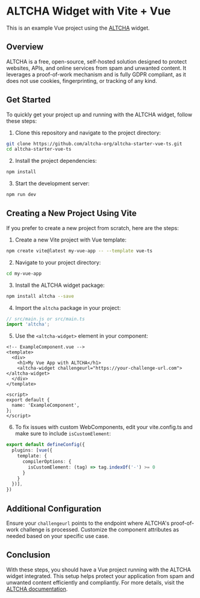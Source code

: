 # ALTCHA Widget with Vite + Vue

This is an example Vue project using the [ALTCHA](https://altcha.org) widget.

## Overview

ALTCHA is a free, open-source, self-hosted solution designed to protect websites, APIs, and online services from spam and unwanted content. It leverages a proof-of-work mechanism and is fully GDPR compliant, as it does not use cookies, fingerprinting, or tracking of any kind.

## Get Started

To quickly get your project up and running with the ALTCHA widget, follow these steps:

1. Clone this repository and navigate to the project directory:

```sh
git clone https://github.com/altcha-org/altcha-starter-vue-ts.git
cd altcha-starter-vue-ts
```

2. Install the project dependencies:

```sh
npm install
```

3. Start the development server:

```sh
npm run dev
```

## Creating a New Project Using Vite

If you prefer to create a new project from scratch, here are the steps:

1. Create a new Vite project with Vue template:

```sh
npm create vite@latest my-vue-app -- --template vue-ts
```

2. Navigate to your project directory:

```sh
cd my-vue-app
```

3. Install the ALTCHA widget package:

```sh
npm install altcha --save
```

4. Import the `altcha` package in your project:

```javascript
// src/main.js or src/main.ts
import 'altcha';
```

5. Use the `<altcha-widget>` element in your component:

```vue
<!-- ExampleComponent.vue -->
<template>
  <div>
    <h1>My Vue App with ALTCHA</h1>
    <altcha-widget challengeurl="https://your-challenge-url.com"></altcha-widget>
  </div>
</template>

<script>
export default {
  name: 'ExampleComponent',
};
</script>
```

6. To fix issues with custom WebComponents, edit your vite.config.ts and make sure to include `isCustomElement`:

```ts
export default defineConfig({
  plugins: [vue({
    template: {
      compilerOptions: {
        isCustomElement: (tag) => tag.indexOf('-') >= 0
      }
    }
  })],
})
```

## Additional Configuration

Ensure your `challengeurl` points to the endpoint where ALTCHA's proof-of-work challenge is processed. Customize the component attributes as needed based on your specific use case.

## Conclusion

With these steps, you should have a Vue project running with the ALTCHA widget integrated. This setup helps protect your application from spam and unwanted content efficiently and compliantly. For more details, visit the [ALTCHA documentation](https://altcha.org/docs).